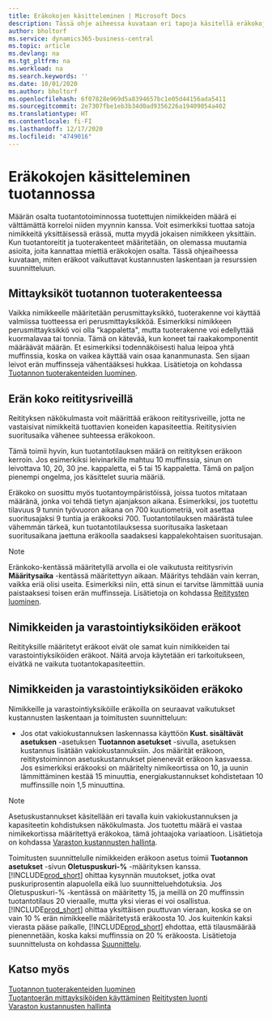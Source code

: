 ```yaml
---
title: Eräkokojen käsitteleminen | Microsoft Docs
description: Tässä ohje aiheessa kuvataan eri tapoja käsitellä eräkokoja.
author: bholtorf
ms.service: dynamics365-business-central
ms.topic: article
ms.devlang: na
ms.tgt_pltfrm: na
ms.workload: na
ms.search.keywords: ''
ms.date: 10/01/2020
ms.author: bholtorf
ms.openlocfilehash: 6f07828e969d5a8394657bc1e05d44156ada5411
ms.sourcegitcommit: 2e7307fbe1eb3b34d0ad9356226a19409054a402
ms.translationtype: HT
ms.contentlocale: fi-FI
ms.lasthandoff: 12/17/2020
ms.locfileid: "4749016"
---
```

# <a name="handling-lot-sizes-in-production"></a>Eräkokojen käsitteleminen tuotannossa
Määrän osalta tuotantotoiminnossa tuotettujen nimikkeiden määrä ei välttämättä korreloi niiden myynnin kanssa. Voit esimerkiksi tuottaa satoja nimikkeitä yksittäisessä erässä, mutta myydä jokaisen nimikkeen yksittäin. Kun tuotantoreitit ja tuoterakenteet määritetään, on olemassa muutamia asioita, joita kannattaa miettiä eräkokojen osalta. Tässä ohjeaiheessa kuvataan, miten eräkoot vaikuttavat kustannusten laskentaan ja resurssien suunnitteluun.

## <a name="units-of-measure-in-production-bill-of-materials"></a>Mittayksiköt tuotannon tuoterakenteessa
Vaikka nimikkeelle määritetään perusmittayksikkö, tuoterakenne voi käyttää valmiissa tuotteessa eri perusmittayksikköä. Esimerkiksi nimikkeen perusmittayksikkö voi olla "kappaletta", mutta tuoterakenne voi edellyttää kuormalavaa tai tonnia. Tämä on kätevää, kun koneet tai raakakomponentit määräävät määrän. Et esimerkiksi todennäköisesti halua leipoa yhtä muffinssia, koska on vaikea käyttää vain osaa kananmunasta. Sen sijaan leivot erän muffinsseja vähentääksesi hukkaa. Lisätietoja on kohdassa [Tuotannon tuoterakenteiden luominen](production-how-to-create-production-boms.md).

## <a name="lot-size-on-routing-lines"></a>Erän koko reititysriveillä
Reitityksen näkökulmasta voit määrittää eräkoon reititysriveille, jotta ne vastaisivat nimikkeitä tuottavien koneiden kapasiteettia. Reititysivien suoritusaika vähenee suhteessa eräkokoon. 

Tämä toimii hyvin, kun tuotantotilauksen määrä on reitityksen eräkoon kerroin. Jos esimerkiksi leivinarkille mahtuu 10 muffinssia, sinun on leivottava 10, 20, 30 jne. kappaletta, ei 5 tai 15 kappaletta.  Tämä on paljon pienempi ongelma, jos käsittelet suuria määriä.

Eräkoko on suosittu myös tuotantoympäristöissä, joissa tuotos mitataan määränä, jonka voi tehdä tietyn ajanjakson aikana. Esimerkiksi, jos tuotettu tilavuus 9 tunnin työvuoron aikana on 700 kuutiometriä, voit asettaa suoritusajaksi 9 tuntia ja eräkooksi 700.
Tuotantotilauksen määrästä tulee vähemmän tärkeä, kun tuotantotilauksessa suoritusaika lasketaan suoritusaikana jaettuna eräkoolla saadaksesi kappalekohtaisen suoritusajan.
 
> [!NOTE]
> Eränkoko-kentässä määritetyllä arvolla ei ole vaikutusta reititysrivin **Määritysaika** -kentässä määritettyyn aikaan. Määritys tehdään vain kerran, vaikka eriä olisi useita. Esimerkiksi niin, että sinun ei tarvitse lämmittää uunia paistaaksesi toisen erän muffinsseja. Lisätietoja on kohdassa [Reititysten luominen](production-how-to-create-routings.md).

## <a name="lot-sizes-for-items-and-stockkeeping-units"></a>Nimikkeiden ja varastointiyksiköiden eräkoot
Reitityksille määritetyt eräkoot eivät ole samat kuin nimikkeiden tai varastointiyksiköiden eräkoot. Näitä arvoja käytetään eri tarkoitukseen, eivätkä ne vaikuta tuotantokapasiteettiin. 

## <a name="lot-size-on-item-and-stockkeeping-units"></a>Nimikkeiden ja varastointiyksiköiden eräkoko
Nimikkeille ja varastointiyksiköille eräkoilla on seuraavat vaikutukset kustannusten laskentaan ja toimitusten suunnitteluun:

* Jos otat vakiokustannuksen laskennassa käyttöön **Kust. sisältävät asetuksen** -asetuksen **Tuotannon asetukset** -sivulla, asetuksen kustannus lisätään vakiokustannuksiin. Jos määrität eräkoon, reititystoiminnon asetuskustannukset pienenevät eräkoon kasvaessa. Jos esimerkiksi eräkooksi on määritelty nimikeortissa on 10, ja uunin lämmittäminen kestää 15 minuuttia, energiakustannukset kohdistetaan 10 muffinssille noin 1,5 minuuttina. 

> [!NOTE]
> Asetuskustannukset käsitellään eri tavalla kuin vakiokustannuksen ja kapasiteetin kohdistuksen näkökulmasta. Jos tuotettu määrä ei vastaa nimikekortissa määritettyä eräkokoa, tämä johtaajoka variaatioon. Lisätietoja on kohdassa [Varaston kustannusten hallinta](finance-manage-inventory-costs.md). <!--not sure that I got this part right seems to repeat the first example.-->

Toimitusten suunnittelulle nimikkeiden eräkoon asetus toimii **Tuotannon asetukset** -sivun **Oletuspuskuri-%** -määrityksen kanssa. [!INCLUDE[prod_short](includes/prod_short.md)] ohittaa kysynnän muutokset, jotka ovat puskuriprosentin alapuolella eikä luo suunnitteluehdotuksia. Jos Oletuspuskuri-% -kentässä on määritetty 15, ja meillä on 20 muffinssin tuotantotilaus 20 vieraalle, mutta yksi vieras ei voi osallistua. [!INCLUDE[prod_short](includes/prod_short.md)] ohittaa yksittäisen puuttuvan vieraan, koska se on vain 10 % erän nimikkeelle määritetystä eräkoosta 10. Jos kuitenkin kaksi vierasta pääse paikalle, [!INCLUDE[prod_short](includes/prod_short.md)] ehdottaa, että tilausmäärää pienennetään, koska kaksi muffinssia on 20 % eräkoosta. Lisätietoja suunnittelusta on kohdassa [Suunnittelu](production-planning.md).

## <a name="see-also"></a>Katso myös
[Tuotannon tuoterakenteiden luominen](production-how-to-create-production-boms.md)  
[Tuotantoerän mittayksiköiden käyttäminen](production-how-to-use-the-manufacturing-batch-unit-of-measure.md)
[Reititysten luonti](production-how-to-create-routings.md)  
[Varaston kustannusten hallinta](finance-manage-inventory-costs.md)
